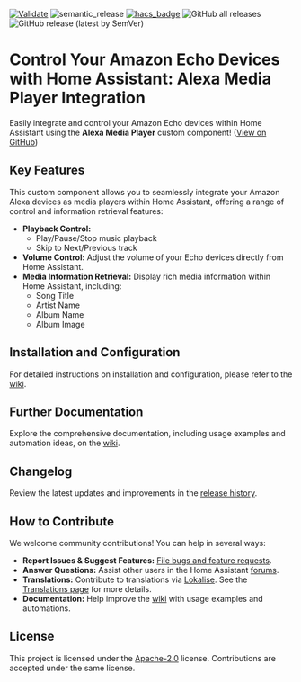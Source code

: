 [![Validate](https://github.com/alandtse/alexa_media_player/actions/workflows/validate.yaml/badge.svg)](https://github.com/alandtse/alexa_media_player/actions/workflows/validate.yaml)
![semantic_release](https://github.com/alandtse/alexa_media_player/workflows/semantic_release/badge.svg)
[![hacs_badge](https://img.shields.io/badge/HACS-Default-orange.svg)](https://github.com/hacs/integration)
![GitHub all releases](https://img.shields.io/github/downloads/alandtse/alexa_media_player/total)
![GitHub release (latest by SemVer)](https://img.shields.io/github/downloads/alandtse/alexa_media_player/latest/total)

# Control Your Amazon Echo Devices with Home Assistant: Alexa Media Player Integration

Easily integrate and control your Amazon Echo devices within Home Assistant using the **Alexa Media Player** custom component! ([View on GitHub](https://github.com/alandtse/alexa_media_player))

## Key Features

This custom component allows you to seamlessly integrate your Amazon Alexa devices as media players within Home Assistant, offering a range of control and information retrieval features:

*   **Playback Control:**
    *   Play/Pause/Stop music playback
    *   Skip to Next/Previous track
*   **Volume Control:** Adjust the volume of your Echo devices directly from Home Assistant.
*   **Media Information Retrieval:** Display rich media information within Home Assistant, including:
    *   Song Title
    *   Artist Name
    *   Album Name
    *   Album Image

## Installation and Configuration

For detailed instructions on installation and configuration, please refer to the [wiki](https://github.com/alandtse/alexa_media_player/wiki/Configuration).

## Further Documentation

Explore the comprehensive documentation, including usage examples and automation ideas, on the [wiki](https://github.com/alandtse/alexa_media_player/wiki).

## Changelog

Review the latest updates and improvements in the [release history](https://github.com/alandtse/alexa_media_player/releases).

## How to Contribute

We welcome community contributions! You can help in several ways:

*   **Report Issues & Suggest Features:**  [File bugs and feature requests](https://github.com/alandtse/alexa_media_player/issues).
*   **Answer Questions:** Assist other users in the Home Assistant [forums](https://community.home-assistant.io/t/echo-devices-alexa-as-media-player-testers-needed/58639).
*   **Translations:** Contribute to translations via [Lokalise](https://app.lokalise.com/project/465185555eee18dd537ca6.39714580/). See the [Translations page](https://github.com/alandtse/alexa_media_player/wiki/Translations) for more details.
*   **Documentation:** Help improve the [wiki](https://github.com/alandtse/alexa_media_player/wiki) with usage examples and automations.

## License

This project is licensed under the [Apache-2.0](LICENSE) license. Contributions are accepted under the same license.